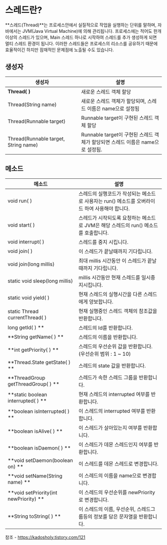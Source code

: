 
# **스레드란?**

**스레드(Thread)**는 프로세스안에서 실질적으로 작업을 실행하는 단위를 말하며, 자바에서는 JVM(Java Virtual Machine)에 의해 관리됩니다. 프로세스에는 적어도 한개 이상의 스레드가 있으며, Main 스레드 하나로 시작하여 스레드를 추가 생성하게 되면 멀티 스레드 환경이 됩니다. 이러한 스레드들은 프로세스의 리소스를 공유하기 때문에 효율적이긴 하지만 잠재적인 문제점에 노출될 수도 있습니다. 

## **생성자**
| 생성자                                     | 설명                                                                           |
| ------------------------------------------ | ------------------------------------------------------------------------------ |
| **Thread( )**                             | 새로운 스레드 객체 할당                                                        |
| Thread(String name)                   | 새로운 스레드 객체가 할당되며, 스레드 이름은 name으로 설정됨                   |
| Thread(Runnable target)              |  Runnable target이 구현된 스레드 객체 할당                                      |
| Thread(Runnable target, String name)| Runnable target이 구현된 스레드 객체가 할당되면 스레드 이름은 name으로 설정됨. |


## **메소드**
| 메소드                                  | 설명                                                                                           |
| --------------------------------------- | ---------------------------------------------------------------------------------------------- |
| void run( )                        | 스레드의 실행코드가 작성되는 메소드로 사용자는 run() 메소드를 오버라이드 하여 사용해야 합니다. |
| void start( )                      | 스레드가 시작되도록 요청하는 메소드로 JVM은 해당 스레드의 run() 메소드를 호출합니다.           |
|void interrupt( )                  | 스레드를 중지 시킵니다.                                                                        |
|void join( )                      | 이 스레드가 끝날때까지 기다립니다.                                                             |
| void join(long millis) | 최대 millis 시간동안 이 스레드가 끝날때까지 기다립니다.                                        |
|static void sleep(long millis)     | millis 시간동안 현재 스레드를 일시중지시킵니다.                                                |
| static void yield( )               | 현재 스레드의 실행시간을 다른 스레드에게 양보합니다.                                           |
|static Thread currentThread( )     | 현재 실행중인 스레드 객체의 참조값을 반환합니다.                                               |
| long getId( ) **                     | 스레드의 Id를 반환합니다.                                                                      |
| **String getName( ) **                 | 스레드의 이름을 반환합니다.                                                                    |
| **int getPriority( ) **                | 스레드의 우선순위 값을 반환합니다. (우선순위 범위 : 1 ~ 10)                                    |
| **Thread.State getState( ) **          | 스레드의 state 값을 반환합니다.                                                                |
| **ThreadGroup getThreadGroup( ) **     | 스레드가 속한 스레드 그룹을 반환합니다.                                                        |
| **static boolean interrupted( ) **     | 현재 스레드의 interrupted 여부를 반환합니다.                                                   |
| **boolean isInterrupted( ) **          | 이 스레드의 interrupted 여부를 반환합니다.                                                     |
| **boolean isAlive( ) **                | 이 스레드가 살아있는지 여부를 반환합니다.                                                      |
| **boolean isDaemon( ) **               | 이 스레드가 데몬 스레드인지 여부를 반환합니다.                                                 |
| **void setDaemon(boolean on) **        | 이 스레드를 데몬 스레드로 변경합니다.                                                          |
| **void setName(String name) **         | 이 스레드의 이름을 name으로 변경합니다.                                                        |
| **void setPriority(int newPriority) ** | 이 스레드의 우선순위를 newPriority로 변경합니다.                                               |
| **String toString( )  **                | 이 스레드의 이름, 우선순위, 스레드그룹등의 정보를 담은 문자열을 반환합니다.                    |






참조 - https://kadosholy.tistory.com/121